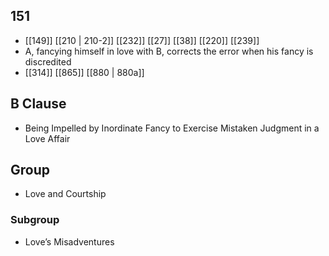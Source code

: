 ## 151
- [[149]] [[210 | 210-2]] [[232]] [[27]] [[38]] [[220]] [[239]] 
- A, fancying himself in love with B, corrects the error when his fancy is discredited
- [[314]] [[865]] [[880 | 880a]] 

## B Clause
- Being Impelled by Inordinate Fancy to Exercise Mistaken Judgment in a Love Affair

## Group
- Love and Courtship

### Subgroup
- Love’s Misadventures

